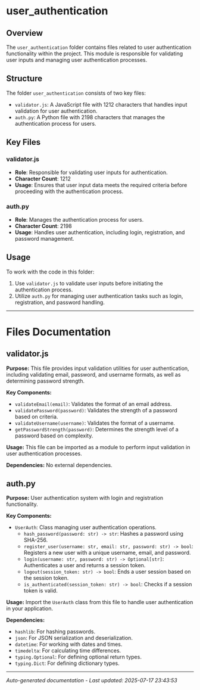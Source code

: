 # user_authentication

## Overview
The `user_authentication` folder contains files related to user authentication functionality within the project. This module is responsible for validating user inputs and managing user authentication processes.

## Structure
The folder `user_authentication` consists of two key files:
- `validator.js`: A JavaScript file with 1212 characters that handles input validation for user authentication.
- `auth.py`: A Python file with 2198 characters that manages the authentication process for users.

## Key Files
### validator.js
- **Role**: Responsible for validating user inputs for authentication.
- **Character Count**: 1212
- **Usage**: Ensures that user input data meets the required criteria before proceeding with the authentication process.

### auth.py
- **Role**: Manages the authentication process for users.
- **Character Count**: 2198
- **Usage**: Handles user authentication, including login, registration, and password management.

## Usage
To work with the code in this folder:
1. Use `validator.js` to validate user inputs before initiating the authentication process.
2. Utilize `auth.py` for managing user authentication tasks such as login, registration, and password handling.

---

# Files Documentation

## validator.js

**Purpose:** This file provides input validation utilities for user authentication, including validating email, password, and username formats, as well as determining password strength.

**Key Components:**
- `validateEmail(email)`: Validates the format of an email address.
- `validatePassword(password)`: Validates the strength of a password based on criteria.
- `validateUsername(username)`: Validates the format of a username.
- `getPasswordStrength(password)`: Determines the strength level of a password based on complexity.

**Usage:** This file can be imported as a module to perform input validation in user authentication processes.

**Dependencies:** No external dependencies.

## auth.py

**Purpose:** User authentication system with login and registration functionality.

**Key Components:**
- `UserAuth`: Class managing user authentication operations.
  - `hash_password(password: str) -> str`: Hashes a password using SHA-256.
  - `register_user(username: str, email: str, password: str) -> bool`: Registers a new user with a unique username, email, and password.
  - `login(username: str, password: str) -> Optional[str]`: Authenticates a user and returns a session token.
  - `logout(session_token: str) -> bool`: Ends a user session based on the session token.
  - `is_authenticated(session_token: str) -> bool`: Checks if a session token is valid.

**Usage:** Import the `UserAuth` class from this file to handle user authentication in your application.

**Dependencies:**
- `hashlib`: For hashing passwords.
- `json`: For JSON serialization and deserialization.
- `datetime`: For working with dates and times.
- `timedelta`: For calculating time differences.
- `typing.Optional`: For defining optional return types.
- `typing.Dict`: For defining dictionary types.

---
*Auto-generated documentation - Last updated: 2025-07-17 23:43:53*
